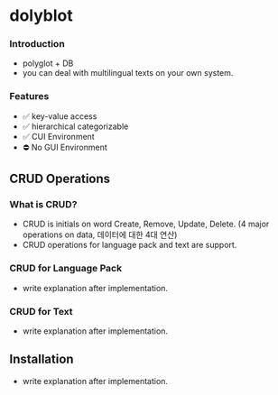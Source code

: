 # dolyblot

### Introduction
- polyglot + DB
- you can deal with multilingual texts on your own system.

### Features
- :white_check_mark: key-value access
- :white_check_mark: hierarchical categorizable
- :white_check_mark: CUI Environment
- :no_entry: No GUI Environment

## CRUD Operations

### What is CRUD?
- CRUD is initials on word Create, Remove, Update, Delete. (4 major operations on data, 데이터에 대한 4대 연산)
- CRUD operations for language pack and text are support.

### CRUD for Language Pack
- write explanation after implementation.

### CRUD for Text
- write explanation after implementation.

## Installation
- write explanation after implementation.
